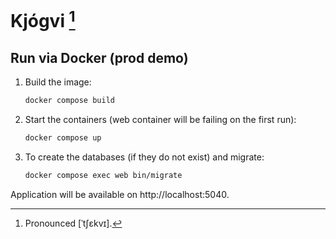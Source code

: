 # Kjógvi [^1]

## Run via Docker (prod demo)

1. Build the image:
   
   ```bash
   docker compose build
   ```
2. Start the containers (web container will be failing on the first run):
   
   ```bash
   docker compose up
   ```
3. To create the databases (if they do not exist) and migrate:

   ```bash
   docker compose exec web bin/migrate
   ```

Application will be available on http://localhost:5040.

[^1]: Pronounced [ˈtʃɛkvɪ].
